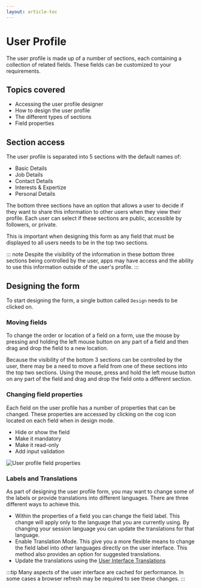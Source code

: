 ```yaml
---
layout: article-toc
---
```

# User Profile
The user profile is made up of a number of sections, each containing a collection of related fields.  These fields can be customized to your requirements.

## Topics covered
* Accessing the user profile designer
* How to design the user profile
* The different types of sections
* Field properties

## Section access
The user profile is separated into 5 sections with the default names of:  
* Basic Details
* Job Details
* Contact Details
* Interests & Expertize
* Personal Details

The bottom three sections have an option that allows a user to decide if they want to share this information to other users when they view their profile.  Each user can select if these sections are public, accessible by followers, or private.

This is important when designing this form as any field that must be displayed to all users needs to be in the top two sections.

::: note
Despite the visibility of the information in these bottom three sections being controlled by the user, apps may have access and the ability to use this information outside of the user's profile.
:::

## Designing the form
To start designing the form, a single button called `Design` needs to be clicked on.

### Moving fields
To change the order or location of a field on a form, use the mouse by pressing and holding the left mouse button on any part of a field and then drag and drop the field to a new location.

Because the visibility of the bottom 3 sections can be controlled by the user, there may be a need to move a field from one of these sections into the top two sections.  Using the mouse, press and hold the left mouse button on any part of the field and drag and drop the field onto a different section.

### Changing field properties
Each field on the user profile has a number of properties that can be changed.  These properties are accessed by clicking on the cog icon located on each field when in design mode.

* Hide or show the field
* Make it mandatory
* Make it read-only
* Add input validation

![User profile field properties](_books/esp-config/customize/images/user-profile-field-properties.png)

### Labels and Translations
As part of designing the user profile form, you may want to change some of the labels or provide translations into different languages.  There are three different ways to achieve this.

* Within the properties of a field you can change the field label.  This change will apply only to the language that you are currently using.  By changing your session language you can update the translations for that language.
* Enable Translation Mode.  This give you a more flexible means to change the field label into other languages directly on the user interface.  This method also provides an option for suggested translations.
* Update the translations using the [User Interface Translations](/esp-config/internationalization/user-interface-translations#translations)

:::tip
Many aspects of the user interface are cached for performance.  In some cases a browser refresh may be required to see these changes.
:::  